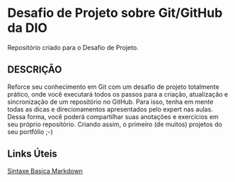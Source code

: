 # Desafio de Projeto sobre Git/GitHub da DIO
Repositório criado para o Desafio de Projeto.


## DESCRIÇÃO
Reforce seu conhecimento em Git com um desafio de projeto totalmente prático, onde você executará todos os passos para a criação, atualização e sincronização de um repositório no GitHub. Para isso, tenha em mente todas as dicas e direcionamentos apresentados pelo expert nas aulas. Dessa forma, você poderá compartilhar suas anotações e exercícios em seu próprio repositório. Criando assim, o primeiro (de muitos) projetos do seu portfólio ;-)


## Links Úteis
[Sintaxe Basica Markdown](https://www.markdownguide.org/basic-syntax/)
